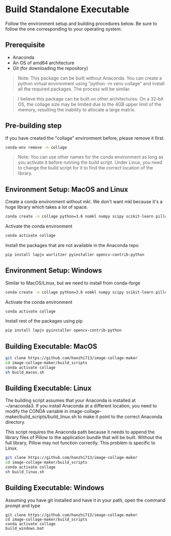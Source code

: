 # Build Standalone Executable

Follow the environment setup and building procedures below. Be sure to follow the one corresponding to your operating system.

## Prerequisite

- Anaconda
- An OS of amd64 architecture
- Git (for downloading the repository)

> Note: This package can be built without Anaconda. You can create a python virtual environment using "python -m venv collage" and install all the required packages. The process will be similar.

> I believe this package can be built on other architectures. On a 32-bit OS, the collage size may be limited due to the 4GB upper limit of the memory, resulting the inability to allocate a large matrix.

## Pre-building step

If you have created the "collage" environment before, please remove it first.

```bash
conda-env remove -n collage
```

> Note: You can use other names for the conda environment as long as you activate it before running the build script. Under Linux, you need to change the build script for it to find the correct location of the library.

## Environment Setup: MacOS and Linux

Create a conda environment without mkl. We don't want mkl because it's a huge library which takes a lot of space.

```bash
conda create -n collage python=3.6 nomkl numpy scipy scikit-learn pillow tqdm
```

Activate the conda environment

```bash
conda activate collage
```

Install the packages that are not available in the Anaconda repo

```bash
pip install lapjv wurlitzer pyinstaller opencv-contrib-python
```

## Environment Setup: Windows

Similar to MacOS/Linux, but we need to install from conda-forge

```bash
conda create -n collage python=3.6 nomkl numpy scipy scikit-learn pillow tqdm -c conda-forge
```

Activate the conda environment

```bash
conda activate collage
```

Install rest of the packages using pip

```bash
pip install lapjv pyinstaller opencv-contrib-python
```

## Building Executable: MacOS

```bash
git clone https://github.com/hanzhi713/image-collage-maker
cd image-collage-maker/build_scripts
conda activate collage
sh build_macos.sh
```

## Building Executable: Linux

The building script assumes that your Anaconda is installed at ~/anaconda3. If you install Anaconda at a different location, you need to modify the CONDA variable in image-collage-maker/build_scripts/build_linux.sh to make it point to the correct Anaconda directory.

This script requires the Anaconda path because it needs to append the library files of Pillow to the application bundle that will be built. Without the full library, Pillow may not function correctly. This problem is specific to Linux.

```bash
git clone https://github.com/hanzhi713/image-collage-maker
cd image-collage-maker/build_scripts
conda activate collage
sh build_linux.sh
```

## Building Executable: Windows

Assuming you have git installed and have it in your path, open the command prompt and type

```
git clone https://github.com/hanzhi713/image-collage-maker
cd image-collage-maker/build_scripts
conda activate collage
build_windows.bat
```

